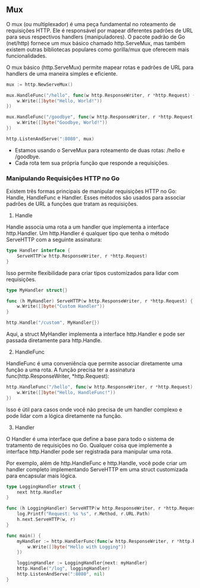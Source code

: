 ## Mux

O mux (ou multiplexador) é uma peça fundamental no roteamento de requisições HTTP. Ele é responsável por mapear diferentes padrões de URL para seus respectivos handlers (manipuladores). O pacote padrão de Go (net/http) fornece um mux básico chamado http.ServeMux, mas também existem outras bibliotecas populares como gorilla/mux que oferecem mais funcionalidades.

O mux básico (http.ServeMux) permite mapear rotas e padrões de URL para handlers de uma maneira simples e eficiente.

```go
mux := http.NewServeMux()

mux.HandleFunc("/hello", func(w http.ResponseWriter, r *http.Request) {
    w.Write([]byte("Hello, World!"))
})

mux.HandleFunc("/goodbye", func(w http.ResponseWriter, r *http.Request) {
    w.Write([]byte("Goodbye, World!"))
})

http.ListenAndServe(":8080", mux)
```

* Estamos usando o ServeMux para roteamento de duas rotas: /hello e /goodbye.
* Cada rota tem sua própria função que responde a requisições.

### Manipulando Requisições HTTP no Go

Existem três formas principais de manipular requisições HTTP no Go: Handle, HandleFunc e Handler. Esses métodos são usados para associar padrões de URL a funções que tratam as requisições.

1. Handle

Handle associa uma rota a um handler que implementa a interface http.Handler. Um http.Handler é qualquer tipo que tenha o método ServeHTTP com a seguinte assinatura:

```go
type Handler interface {
    ServeHTTP(w http.ResponseWriter, r *http.Request)
}
```

Isso permite flexibilidade para criar tipos customizados para lidar com requisições.

```go
type MyHandler struct{}

func (h MyHandler) ServeHTTP(w http.ResponseWriter, r *http.Request) {
    w.Write([]byte("Custom Handler"))
}

http.Handle("/custom", MyHandler{})
```

Aqui, a struct MyHandler implementa a interface http.Handler e pode ser passada diretamente para http.Handle.

2. HandleFunc

HandleFunc é uma conveniência que permite associar diretamente uma função a uma rota. A função precisa ter a assinatura func(http.ResponseWriter, *http.Request):

```go
http.HandleFunc("/hello", func(w http.ResponseWriter, r *http.Request) {
    w.Write([]byte("Hello, HandleFunc!"))
})
```

Isso é útil para casos onde você não precisa de um handler complexo e pode lidar com a lógica diretamente na função.

3. Handler

O Handler é uma interface que define a base para todo o sistema de tratamento de requisições no Go. Qualquer coisa que implemente a interface http.Handler pode ser registrada para manipular uma rota.

Por exemplo, além de http.HandleFunc e http.Handle, você pode criar um handler completo implementando ServeHTTP em uma struct customizada para encapsular mais lógica.

```go
type LoggingHandler struct {
    next http.Handler
}

func (h LoggingHandler) ServeHTTP(w http.ResponseWriter, r *http.Request) {
    log.Printf("Request: %s %s", r.Method, r.URL.Path)
    h.next.ServeHTTP(w, r)
}

func main() {
    myHandler := http.HandlerFunc(func(w http.ResponseWriter, r *http.Request) {
        w.Write([]byte("Hello with Logging"))
    })

    loggingHandler := LoggingHandler{next: myHandler}
    http.Handle("/log", loggingHandler)
    http.ListenAndServe(":8080", nil)
}
```